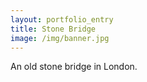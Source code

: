 ```yaml
---
layout: portfolio_entry
title: Stone Bridge
image: /img/banner.jpg
---
```

An old stone bridge in London.